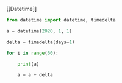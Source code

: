 [[Datetime]]
```python
from datetime import datetime, timedelta

a = datetime(2020, 1, 1)

delta = timedelta(days=1)

for i in range(60):

	print(a)

	a = a + delta
```

